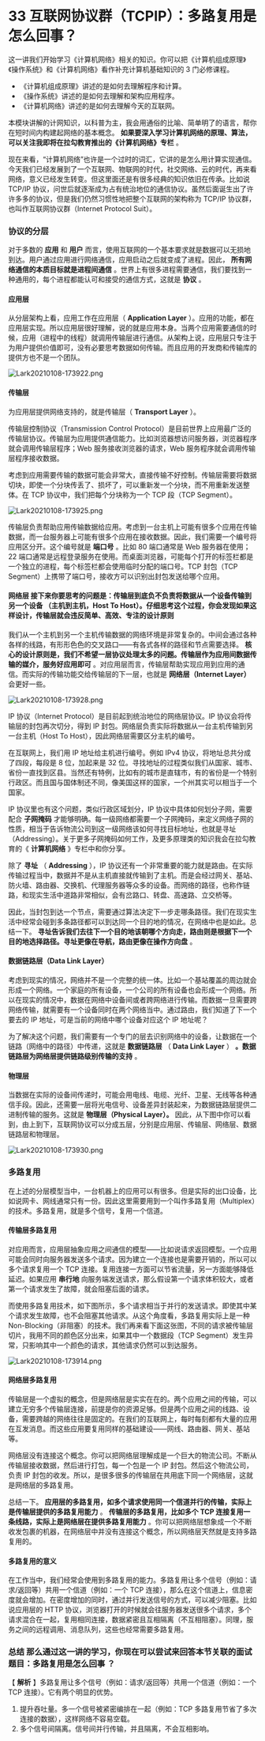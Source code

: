 # 33 互联网协议群（TCPIP）：多路复用是怎么回事？

这一讲我们开始学习《计算机网络》相关的知识。你可以把《计算机组成原理》《操作系统》和《计算机网络》看作补充计算机基础知识的 3 门必修课程。

- 《计算机组成原理》讲述的是如何去理解程序和计算。
- 《操作系统》讲述的是如何去理解和架构应用程序。
- 《计算机网络》讲述的是如何去理解今天的互联网。

本模块讲解的计网知识，以科普为主，我会用通俗的比喻、简单明了的语言，帮你在短时间内构建起网络的基本概念。 **如果要深入学习计算机网络的原理、算法，可以关注我即将在拉勾教育推出的《计算机网络》专栏** 。

现在来看，“计算机网络”也许是一个过时的词汇，它讲的是怎么用计算实现通信。今天我们已经发展到了一个互联网、物联网的时代，社交网络、云的时代，再来看网络，意义已经发生转变。但这里面还是有很多经典的知识依旧在传承。比如说 TCP/IP 协议，问世后就逐渐成为占有统治地位的通信协议。虽然后面诞生出了许许多多的协议，但是我们仍然习惯性地把整个互联网的架构称为 TCP/IP 协议群，也叫作互联网协议群（Internet Protocol Suit）。

### 协议的分层

对于多数的 **应用** 和 **用户** 而言，使用互联网的一个基本要求就是数据可以无损地到达。用户通过应用进行网络通信，应用启动之后就变成了进程。因此， **所有网络通信的本质目标就是进程间通信** 。世界上有很多进程需要通信，我们要找到一种通用的，每个进程都能认可和接受的通信方式，这就是 **协议** 。

#### 应用层

从分层架构上看，应用工作在应用层（ **Application Layer** ）。应用的功能，都在应用层实现。所以应用层很好理解，说的就是应用本身。当两个应用需要通信的时候，应用（进程中的线程）就调用传输层进行通信。从架构上说，应用层只专注于为用户提供价值即可，没有必要思考数据如何传输。而且应用的开发商和传输库的提供方也不是一个团队。

![Lark20210108-173922.png](assets/CgpVE1_4KJCAcLUgAABciWzBY2I633.png)

#### 传输层

为应用层提供网络支持的，就是传输层（ **Transport Layer** ）。

传输层控制协议（Transmission Control Protocol）是目前世界上应用最广泛的传输层协议。传输层为应用提供通信能力。比如浏览器想访问服务器，浏览器程序就会调用传输层程序；Web 服务接收浏览器的请求，Web 服务程序就会调用传输层程序接收数据。

考虑到应用需要传输的数据可能会非常大，直接传输不好控制。传输层需要将数据切块，即使一个分块传丢了、损坏了，可以重新发一个分块，而不用重新发送整体。在 TCP 协议中，我们把每个分块称为一个 TCP 段（TCP Segment）。

![Lark20210108-173925.png](assets/Cip5yF_4KJ2AAqCRAABRo3rT3hE804.png)

传输层负责帮助应用传输数据给应用。考虑到一台主机上可能有很多个应用在传输数据，而一台服务器上可能有很多个应用在接收数据。因此，我们需要一个编号将应用区分开。这个编号就是 **端口号** 。比如 80 端口通常是 Web 服务器在使用；22 端口通常是远程登录服务在使用。而桌面浏览器，可能每个打开的标签栏都是一个独立的进程，每个标签栏都会使用临时分配的端口号。TCP 封包（TCP Segment）上携带了端口号，接收方可以识别出封包发送给哪个应用。

#### 网络层 **接下来你要思考的问题是：传输层到底负不负责将数据从一个设备传输到另一个设备** （主机到主机，Host To Host）。仔细思考这个过程，你会发现如果这样设计，传输层就会违反简单、高效、专注的设计原则

我们从一个主机到另一个主机传输数据的网络环境是非常复杂的。中间会通过各种各样的线路，有形形色色的交叉路口——有各式各样的路径和节点需要选择。 **核心的设计原则是，我们不希望一层协议处理太多的问题。传输层作为应用间数据传输的媒介，服务好应用即可** 。对应用层而言，传输层帮助实现应用到应用的通信。而实际的传输功能交给传输层的下一层，也就是 **网络层（Internet Layer）** 会更好一些。

![Lark20210108-173928.png](assets/CgpVE1_4KKaAeyVoAABvyFiqSu8542.png)

IP 协议（Internet Protocol）是目前起到统治地位的网络层协议。IP 协议会将传输层的封包再次切分，得到 IP 封包。网络层负责实际将数据从一台主机传输到另一台主机（Host To Host），因此网络层需要区分主机的编号。

在互联网上，我们用 IP 地址给主机进行编号。例如 IPv4 协议，将地址总共分成了四段，每段是 8 位，加起来是 32 位。寻找地址的过程类似我们从国家、城市、省份一直找到区县。当然还有特例，比如有的城市是直辖市，有的省份是一个特别行政区。而且国与国体制还不同，像美国这样的国家，一个州其实可以相当于一个国家。

IP 协议里也有这个问题，类似行政区域划分，IP 协议中具体如何划分子网，需要配合 **子网掩码** 才能够明确。每一级网络都需要一个子网掩码，来定义网络子网的性质，相当于告诉物流公司到这一级网络该如何寻找目标地址，也就是寻址（Addressing）。关于更多子网掩码如何工作，及更多原理类的知识我会在拉勾教育的《 **计算机网络** 》专栏中和你分享。

除了 **寻址** （ **Addressing** ），IP 协议还有一个非常重要的能力就是路由。在实际传输过程当中，数据并不是从主机直接就传输到了主机。而是会经过网关、基站、防火墙、路由器、交换机、代理服务器等众多的设备。而网络的路径，也称作链路，和现实生活中道路非常相似，会有岔路口、转盘、高速路、立交桥等。

因此，当封包到达一个节点，需要通过算法决定下一步走哪条路径。我们在现实生活中经常会碰到多条路径都可以到达同一个目的地的情况，在网络中也是如此。总结一下。 **寻址告诉我们去往下一个目的地该朝哪个方向走，路由则是根据下一个目的地选择路径。寻址更像在导航，路由更像在操作方向盘** 。

#### 数据链路层（Data Link Layer）

考虑到现实的情况，网络并不是一个完整的统一体。比如一个基站覆盖的周边就会形成一个网络。一个家庭的所有设备，一个公司的所有设备也会形成一个网络。所以在现实的情况中，数据在网络中设备间或者跨网络进行传输。而数据一旦需要跨网络传输，就需要有一个设备同时在两个网络当中。通过路由，我们知道了下一个要去的 IP 地址，可是当前的网络中哪个设备对应这个 IP 地址呢？

为了解决这个问题，我们需要有一个专门的层去识别网络中的设备，让数据在一个链路（网络中的路径）中传递，这就是 **数据链路层** （ **Data Link Layer** ） **。数据链路层为网络层提供链路级别传输的支持** 。

#### 物理层

当数据在实际的设备间传递时，可能会用电线、电缆、光纤、卫星、无线等各种通信手段。因此，还需要一层将光电信号、设备差异封装起来，为数据链路层提供二进制传输的服务。这就是 **物理层（Physical Layer）。** 因此，从下图中你可以看到，由上到下，互联网协议可以分成五层，分别是应用层、传输层、网络层、数据链路层和物理层。

![Lark20210108-173930.png](assets/Cip5yF_4KLaAI5ILAADP48Fx5U4933.png)

### 多路复用

在上述的分层模型当中，一台机器上的应用可以有很多。但是实际的出口设备，比如说网卡、网线通常只有一份。因此这里需要用到一个叫作多路复用（Multiplex）的技术。多路复用，就是多个信号，复用一个信道。

#### 传输层多路复用

对应用而言，应用层抽象应用之间通信的模型——比如说请求返回模型。一个应用可能会同时向服务器发送多个请求。因为建立一个连接也是需要开销的，所以可以多个请求复用一个 TCP 连接。复用连接一方面可以节省流量，另一方面能够降低延迟。如果应用 **串行地** 向服务端发送请求，那么假设第一个请求体积较大，或者第一个请求发生了故障，就会阻塞后面的请求。

而使用多路复用技术，如下图所示，多个请求相当于并行的发送请求。即使其中某个请求发生故障，也不会阻塞其他请求。从这个角度看，多路复用实际上是一种 Non-Blocking（非阻塞）的技术。我们再来看下面这张图，不同的请求被传输层切片，我用不同的颜色区分出来，如果其中一个数据段（TCP Segment）发生异常，只影响其中一个颜色的请求，其他请求仍然可以到达服务。

![Lark20210108-173914.png](assets/CgpVE1_4KL-AayuCAABq3jjcwtE543.png)

#### 网络层多路复用

传输层是一个虚拟的概念，但是网络层是实实在在的。两个应用之间的传输，可以建立无穷多个传输层连接，前提是你的资源足够。但是两个应用之间的线路、设备，需要跨越的网络往往是固定的。在我们的互联网上，每时每刻都有大量的应用在互发消息。而这些应用要复用同样的基础建设——网线、路由器、网关、基站等。

网络层没有连接这个概念。你可以把网络层理解成是一个巨大的物流公司。不断从传输层接收数据，然后进行打包，每一个包是一个 IP 封包。然后这个物流公司，负责 IP 封包的收发。所以，是很多很多的传输层在共用底下同一个网络层，这就是网络层的多路复用。

总结一下。 **应用层的多路复用，如多个请求使用同一个信道并行的传输，实际上是传输层提供的多路复用能力** 。 **传输层的多路复用，比如多个 TCP 连接复用一条线路，实际上是网络层在提供多路复用能力** 。你可以把网络层想象成一个不断收发包裹的机器，在网络层中并没有连接这个概念，所以网络层天然就是支持多路复用的。

#### 多路复用的意义

在工作当中，我们经常会使用到多路复用的能力。多路复用让多个信号（例如：请求/返回等）共用一个信道（例如：一个 TCP 连接），那么在这个信道上，信息密度就会增加。在密度增加的同时，通过并行发送信号的方式，可以减少阻塞。比如说应用层的 HTTP 协议，浏览器打开的时候就会往服务器发送很多个请求，多个请求混合在一起，复用相同连接，数据紧密且互相隔离（不互相阻塞）。同理，服务之间的远程调用、消息队列，这些也经常需要多路复用。

### 总结 **那么通过这一讲的学习，你现在可以尝试来回答本节关联的面试题目：多路复用是怎么回事** ？

【 **解析** 】多路复用让多个信号（例如：请求/返回等）共用一个信道（例如：一个 TCP 连接）。它有两个明显的优势。

1. 提升吞吐量。多一个信号被紧密编排在一起（例如：TCP 多路复用节省了多次连接的数据），这样网络不容易空载。
1. 多个信号间隔离。信号间并行传输，并且隔离，不会互相影响。
